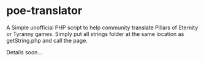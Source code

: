 # poe-translator
A Simple unofficial PHP script to help community translate Pillars of Eternity or Tyranny games. Simply put all strings folder at the same location as getString.php and call the page.

Details soon...
